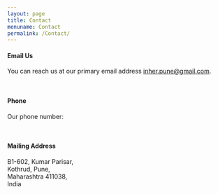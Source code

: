 ```yaml
---
layout: page
title: Contact
menuname: Contact
permalink: /Contact/
---
```


#### Email Us
You can reach us at our primary email address inher.pune@gmail.com.

<br />

#### Phone
Our phone number: 

<br />

#### Mailing Address
B1-602, Kumar Parisar, <br />
Kothrud, Pune, <br />
Maharashtra 411038, <br />
India <br />
